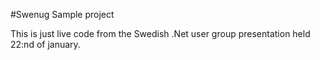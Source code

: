#Swenug Sample project

This is just live code from the Swedish .Net user group presentation held 22:nd of january. 